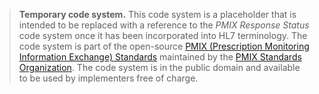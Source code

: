 <blockquote class="note-to-balloters">
<p>
 <b>Temporary code system.</b> This code system is a placeholder that is intended to be replaced with a reference to the <i>PMIX Response Status</i> code system once it has been incorporated into HL7 terminology. 
 The code system is part of the open-source <a href="https://www.pdmpassist.org/PMIX/Standards">PMIX (Prescription Monitoring Information Exchange) Standards</a> maintained by the <a href="https://www.pdmpassist.org/PMIX">PMIX Standards Organization</a>. The code system is in the public domain and available to be used by implementers free of charge.
</p>
</blockquote>

<p></p>
